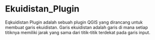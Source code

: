 # Ekuidistan_Plugin
Eqkuidistan Plugin adalah sebuah plugin QGIS yang dirancang untuk membuat garis ekuidistan. Garis ekuidistan adalah garis di mana setiap titiknya memiliki jarak yang sama dari titik-titik terdekat pada garis input.
